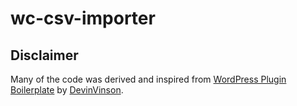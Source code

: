 # wc-csv-importer

## Disclaimer
Many of the code was derived and inspired from [WordPress Plugin Boilerplate](https://github.com/DevinVinson/WordPress-Plugin-Boilerplate) by [DevinVinson](https://github.com/DevinVinson).
